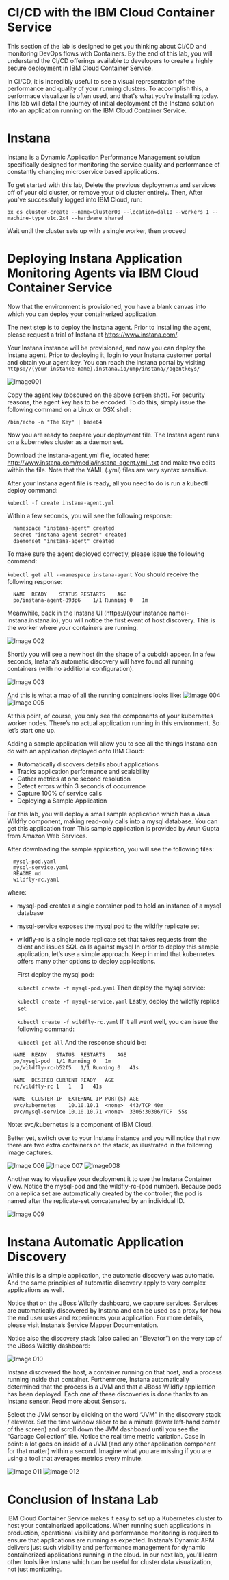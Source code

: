 # CI/CD with the IBM Cloud Container Service


This section of the lab is designed to get you thinking about CI/CD and monitoring DevOps flows with Containers. By the end of this lab, you will understand the CI/CD offerings available to developers to create a highly secure deployment in IBM Cloud Container Service.

In CI/CD, it is incredibly useful to see a visual representation of the performance and quality of your running clusters. To accomplish this, a performace visualizer is often used, and that's what you're installing today. This lab will detail the journey of initial deployment of the Instana solution into an application running on the IBM Cloud Container Service.

# Instana

  Instana is a Dynamic Application Performance Management solution specifically designed for monitoring the service quality and performance of constantly changing microservice based applications.

To get started with this lab, Delete the previous deployments and services off of your old cluster, or remove your old cluster entirely. Then, After you’ve successfully logged into IBM Cloud, run:

  `bx cs cluster-create --name=Cluster00 --location=dal10 --workers 1 --machine-type u1c.2x4 --hardware shared`

  Wait until the cluster sets up with a single worker, then proceed

# Deploying Instana Application Monitoring Agents via IBM Cloud Container Service

  Now that the environment is provisioned, you have a blank canvas into which you can deploy your containerized application.

  The next step is to deploy the Instana agent. Prior to installing the agent, please request a trial of Instana at https://www.instana.com/.

  Your Instana instance will be provisioned, and now you can deploy the Instana agent. Prior to deploying it, login to your Instana customer portal and obtain your agent key. You can reach the Instana portal by visiting `https://(your instance name).instana.io/ump/instana//agentkeys/`

![Image001](https://github.com/colemanjackson/container-service-getting-started-wt/blob/dwworks-additions/Lab%206/Images/Bluemix-Instana-Agent-Installation-Panel-1024x662.png)

  Copy the agent key (obscured on the above screen shot). For security reasons, the agent key has to be encoded. To do this, simply issue the following command on a Linux or OSX shell:

  `/bin/echo -n "The Key" | base64`

  Now you are ready to prepare your deployment file. The Instana agent runs on a kubernetes cluster as a daemon set.

  Download the instana-agent.yml file, located  here: http://www.instana.com/media/instana-agent.yml_.txt
  and make two edits within the file. Note that the YAML (.yml) files are very syntax sensitive.

  After your Instana agent file is ready, all you need to do is run a kubectl deploy command:

  `kubectl -f create instana-agent.yml`

  Within a few seconds, you will see the following response:

``` txt
  namespace "instana-agent" created
  secret "instana-agent-secret" created
  daemonset "instana-agent" created
```
To make sure the agent deployed correctly, please issue the following command:

  `kubectl get all --namespace instana-agent`
You should receive the following response:


```
  NAME	READY	 STATUS	RESTARTS	AGE
  po/instana-agent-893p6	1/1	Running	0	1m
```
  Meanwhile, back in the Instana UI (https://(your instance name)-instana.instana.io), you will notice the first event of host discovery. This is the worker where your containers are running.

![Image 002](https://github.com/colemanjackson/container-service-getting-started-wt/blob/dwworks-additions/Lab%206/Images/IBM-Bluemix-Container-Service-on-an-Instana-Container-Map-1024x542.png)

  Shortly you will see a new host (in the shape of a cuboid) appear. In a few seconds, Instana’s automatic discovery will have found all running containers (with no additional configuration).

  ![Image 003](https://github.com/colemanjackson/container-service-getting-started-wt/blob/dwworks-additions/Lab%206/Images/Managing-Bluemix-Container-Service-Container-List.png)


  And this is what a map of all the running containers looks like:
  ![Image 004](https://github.com/colemanjackson/container-service-getting-started-wt/blob/dwworks-additions/Lab%206/Images/Managing-Bluemix-Container-Service-Container-List.png)
  ![Image 005](https://github.com/colemanjackson/container-service-getting-started-wt/blob/dwworks-additions/Lab%206/Images/Managing-Bluemix-Container-Service-Full-Container-Map-1024x376.png)


  At this point, of course, you only see the components of your kubernetes worker nodes. There’s no actual application running in this environment. So let’s start one up.

  Adding a sample application will allow you to see all the things Instana can do with an application deployed onto IBM Cloud:

  * Automatically discovers details about applications
  * Tracks application performance and scalability
  * Gather metrics at one second resolution
  * Detect errors within 3 seconds of occurrence
  * Capture 100% of service calls
  * Deploying a Sample Application

  For this lab, you will deploy a small sample application which has a Java Wildfly component, making read-only calls into a mysql database. You can get this application from  This sample application is provided by Arun Gupta from Amazon Web Services.

  After downloading the sample application, you will see the following files:
```
  mysql-pod.yaml
  mysql-service.yaml
  README.md
  wildfly-rc.yaml
```
where:
* mysql-pod creates a single container pod to hold an instance of a mysql database
* mysql-service exposes the mysql pod to the wildfly replicate set
* wildfly-rc is a single node replicate set that takes requests from the client and issues SQL calls against mysql
  In order to deploy this sample application, let’s use a simple approach. Keep in mind that kubernetes offers many other options to deploy applications.

  First deploy the mysql pod:

  `kubectl create -f mysql-pod.yaml`
  Then deploy the mysql service:

  `kubectl create -f mysql-service.yaml`
  Lastly, deploy the wildfly replica set:

  `kubectl create -f wildfly-rc.yaml`
  If it all went well, you can issue the following command:

  `kubectl get all`
  And the response should be:


```txt
  NAME	READY	STATUS	RESTARTS	AGE
  po/mysql-pod	1/1	Running	0	1m
  po/wildfly-rc-b52f5	1/1	Running	0	41s

  NAME	DESIRED	CURRENT	READY	AGE
  rc/wildfly-rc	1	1	1	41s

  NAME	CLUSTER-IP	EXTERNAL-IP	PORT(S)	AGE
  svc/kubernetes	10.10.10.1	<none>	443/TCP	40m
  svc/mysql-service	10.10.10.71	<none>	3306:30306/TCP	55s

  ```
  Note:  svc/kubernetes is a component of IBM Cloud.

  Better yet, switch over to your Instana instance and you will notice that now there are two extra containers on the stack, as illustrated in the following image captures.



  ![Image 006](https://github.com/colemanjackson/container-service-getting-started-wt/blob/dwworks-additions/Lab%206/Images/Managing-Bluemix-Container-Service-Individual-Container-Running-Multiple-Servers.png)
  ![Image 007](https://github.com/colemanjackson/container-service-getting-started-wt/blob/dwworks-additions/Lab%206/Images/Managing-Bluemix-Container-Service-JBoss-Data-1024x373.png)
  ![Image008](https://github.com/colemanjackson/container-service-getting-started-wt/blob/dwworks-additions/Lab%206/Images/MySQL-DB-Container-Dashboard-while-Managing-IBM-Bluemix-Container-Service-1024x370.png)

  Another way to visualize your deployment it to use the Instana Container View. Notice the mysql-pod and the wildfly-rc-(pod number). Because pods on a replica set are automatically created by the controller, the pod is named after the replicate-set concatenated by an individual ID.

  ![Image 009](https://github.com/colemanjackson/container-service-getting-started-wt/blob/dwworks-additions/Lab%206/Images/Instana-Container-Map-Sorted-by-Kubernetes-Pod-name-1024x390.png)


# Instana Automatic Application Discovery

  While this is a simple application, the automatic discovery was automatic. And the same principles of automatic discovery apply to very complex applications as well.

  Notice that on the JBoss Wildfly dashboard, we capture services. Services are automatically discovered by Instana and can be used as a proxy for how the end user uses and experiences your application. For more details, please visit Instana’s Service Mapper Documentation.

  Notice also the discovery stack (also called an “Elevator”) on the very top of the JBoss Wildfly dashboard:

  ![Image 010](https://github.com/colemanjackson/container-service-getting-started-wt/blob/dwworks-additions/Lab%206/Images/Instana-Application-Discovery-Stack-in-Bluemix-Container-Service.png)


  Instana discovered the host, a container running on that host, and a process running inside that container. Furthermore, Instana automatically determined that the process is a JVM and that a JBoss Wildfly application has been deployed. Each one of these discoveries is done thanks to an Instana sensor. Read more about Sensors.

  Select the JVM sensor by clicking on the word “JVM” in the discovery stack / elevator. Set the time window slider to be a minute (lower left-hand corner of the screen) and scroll down the JVM dashboard until you see the “Garbage Collection” tile. Notice the real time metric variation. Case in point: a lot goes on inside of a JVM (and any other application component for that matter) within a second. Imagine what you are missing if you are using a tool that averages metrics every minute.

  ![Image 011](https://github.com/colemanjackson/container-service-getting-started-wt/blob/dwworks-additions/Lab%206/Images/Managing-Bluemix-Container-Service-Instana-Time-Slider.png)
  ![Image 012](https://github.com/colemanjackson/container-service-getting-started-wt/blob/dwworks-additions/Lab%206/Images/Managing-Bluemix-Container-Service-JVM-GC-1024x288.png)



# Conclusion of Instana Lab

  IBM Cloud Container Service makes it easy to set up a Kubernetes cluster to host your containerized applications. When running such applications in production, operational visibility and performance monitoring is required to ensure that applications are running as expected. Instana’s Dynamic APM delivers just such visibility and performance management for dynamic containerized applications running in the cloud. In our next lab, you'll learn other tools like Instana which can be useful for cluster data visualization, not just monitoring.
